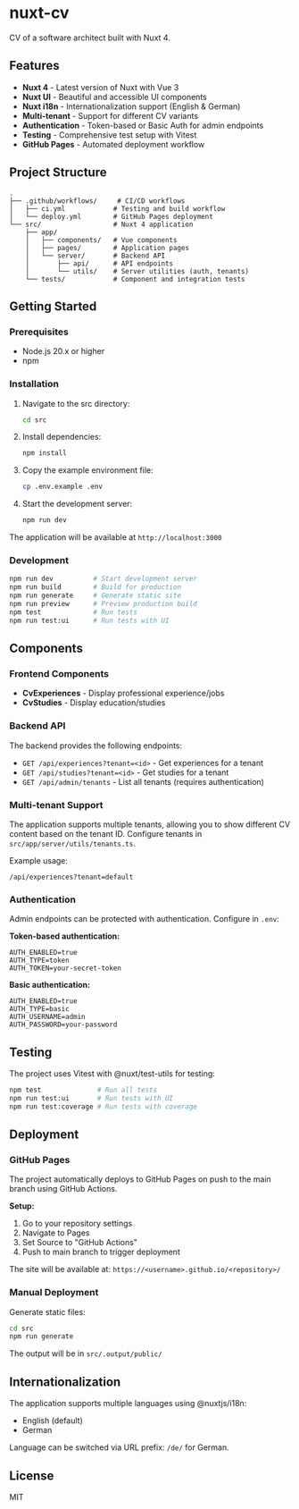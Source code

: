 # nuxt-cv

CV of a software architect built with Nuxt 4.

## Features

- **Nuxt 4** - Latest version of Nuxt with Vue 3
- **Nuxt UI** - Beautiful and accessible UI components
- **Nuxt i18n** - Internationalization support (English & German)
- **Multi-tenant** - Support for different CV variants
- **Authentication** - Token-based or Basic Auth for admin endpoints
- **Testing** - Comprehensive test setup with Vitest
- **GitHub Pages** - Automated deployment workflow

## Project Structure

```
.
├── .github/workflows/     # CI/CD workflows
│   ├── ci.yml            # Testing and build workflow
│   └── deploy.yml        # GitHub Pages deployment
└── src/                  # Nuxt 4 application
    ├── app/
    │   ├── components/   # Vue components
    │   ├── pages/        # Application pages
    │   └── server/       # Backend API
    │       ├── api/      # API endpoints
    │       └── utils/    # Server utilities (auth, tenants)
    └── tests/            # Component and integration tests
```

## Getting Started

### Prerequisites

- Node.js 20.x or higher
- npm

### Installation

1. Navigate to the src directory:
   ```bash
   cd src
   ```

2. Install dependencies:
   ```bash
   npm install
   ```

3. Copy the example environment file:
   ```bash
   cp .env.example .env
   ```

4. Start the development server:
   ```bash
   npm run dev
   ```

The application will be available at `http://localhost:3000`

### Development

```bash
npm run dev          # Start development server
npm run build        # Build for production
npm run generate     # Generate static site
npm run preview      # Preview production build
npm test             # Run tests
npm run test:ui      # Run tests with UI
```

## Components

### Frontend Components

- **CvExperiences** - Display professional experience/jobs
- **CvStudies** - Display education/studies

### Backend API

The backend provides the following endpoints:

- `GET /api/experiences?tenant=<id>` - Get experiences for a tenant
- `GET /api/studies?tenant=<id>` - Get studies for a tenant
- `GET /api/admin/tenants` - List all tenants (requires authentication)

### Multi-tenant Support

The application supports multiple tenants, allowing you to show different CV content based on the tenant ID. Configure tenants in `src/app/server/utils/tenants.ts`.

Example usage:
```
/api/experiences?tenant=default
```

### Authentication

Admin endpoints can be protected with authentication. Configure in `.env`:

**Token-based authentication:**
```env
AUTH_ENABLED=true
AUTH_TYPE=token
AUTH_TOKEN=your-secret-token
```

**Basic authentication:**
```env
AUTH_ENABLED=true
AUTH_TYPE=basic
AUTH_USERNAME=admin
AUTH_PASSWORD=your-password
```

## Testing

The project uses Vitest with @nuxt/test-utils for testing:

```bash
npm test              # Run all tests
npm run test:ui       # Run tests with UI
npm run test:coverage # Run tests with coverage
```

## Deployment

### GitHub Pages

The project automatically deploys to GitHub Pages on push to the main branch using GitHub Actions.

**Setup:**
1. Go to your repository settings
2. Navigate to Pages
3. Set Source to "GitHub Actions"
4. Push to main branch to trigger deployment

The site will be available at: `https://<username>.github.io/<repository>/`

### Manual Deployment

Generate static files:
```bash
cd src
npm run generate
```

The output will be in `src/.output/public/`

## Internationalization

The application supports multiple languages using @nuxtjs/i18n:

- English (default)
- German

Language can be switched via URL prefix: `/de/` for German.

## License

MIT
